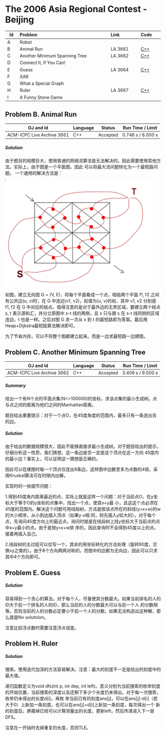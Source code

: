 # The 2006 Asia Regional Contest - Beijing

<table>
<thead>
<th width='40px' align='center'>Id</th>
<th width='500px' align='left'>Problem</th>
<th width='130px' align='left'>Link</th>
<th width='80px' align='left'>Code</th>
</thead>
<tbody>
<tr><td>A</td>   <td>Robot</td>   <td></td>   <td></td>   </tr>
<tr><td>B</td>   <td>Animal Run</td>   <td>LA 3661</td>   <td><a href='la3661.cpp'>C++</a></td>   </tr>
<tr><td>C</td>   <td>Another Minimum Spanning Tree</td>   <td>LA 3662</td>   <td><a href='la3662.cpp'>C++</a></td>   </tr>
<tr><td>D</td>   <td>Connect It, If You Can!</td>   <td></td>   <td></td>   </tr>
<tr><td>E</td>   <td>Guess</td>   <td>LA 3664</td>   <td><a href='la3664.cpp'>C++</a></td>   </tr>
<tr><td>F</td>   <td>XAR</td>   <td></td>   <td></td>   </tr>
<tr><td>G</td>   <td>What a Special Graph</td>   <td></td>   <td></td>   </tr>
<tr><td>H</td>   <td>Ruler</td>   <td>LA 3667</td>   <td><a href='la3667.cpp'>C++</a></td>   </tr>
<tr><td>I</td>   <td>A Funny Stone Game</td>   <td></td>   <td></td>   </tr>
</tbody>
</table>




## Problem B. Animal Run


OJ and Id							| Language	| Status        | Run Time / Limit            |
-----------------------				| --------	| ------------- | -------------               |
ACM-ICPC Live Archive 3661			| C++		| Accepted		| 0.746 s / 6.000 s			  |



##### Solution
由于题目的规模巨大，使用普通的网络流算法是无法解决的。因此需要使用其他方法。实际上，由于图是一个平面图，因此 可以将最大流问题转化为一个最短路问题。 一个通用的解决方法是：

![LA 3661 Image 1](img/la3661_img1.jpg "LA 3661 Image 1")

如图，建立无向图 G = (V, E)，将每个平面看成一个点，相临两个平面 f1, f2 之间有公共边(u, v)时，在 G 中连边(v1, v2)，权值为(u, v)的权，其中 v1, v2 分别是 f1, f2 在 G 中对应的结点。值得注意的是对于最外边的无界区域，要建立两个结点 s, t 表示源和汇，并分立原图中 s-t 线的两侧，且 s 只与跟 s 在 s-t 线同侧的区域连边，t 也是一样。之后对图 G 求一次从 s 到 t 的最短路即为答案。最后用Heap+Dijkstra最短路算法解决即可。 

为了节省内存，可以不将整个图都建立起来。而是一边求最短路一边建图。 


## Problem C. Another Minimum Spanning Tree


OJ and Id							| Language	| Status        | Run Time / Limit            |
-----------------------				| --------	| ------------- | -------------               |
ACM-ICPC Live Archive 3662			| C++		| Accepted		| 3.409 s / 9.000 s			  |


##### Summary
给出一个有N个点的平面点集(N<=100000)的坐标，求该点集的最小生成树。点与点之间的距离为他们之间的Manhattan距离。

题目给出重要提示：对于一个点O，在45度角度的范围内，最多只有一条连出去的边。 
##### Solution
由于给出的数据规模很大，因此不能够直接求最小生成树。对于题目给出的提示，仔细分析这一性质，我们猜想，这一条边是否一定是这个顶点在这一方向 45度内的最小边？事实上，可以证明这一猜想是正确的。

因此可以在建图时每一个顶点仅连出8条边，这样图中边数至多为点数的4倍，采用Kruskal算法可在时限内出解。

实现时的一些细节问题：

1.得到45度角内距离最近的点，实际上就是这样一个问题：对于当前点O，在y坐标大于等于O的y坐标的点集中，找出一个点，使其x+y最 小，且这这个点必须在45度的范围内。解决这个问题可用线段树，方法是按该点所在的斜线(y=x+w)的w的大小顺序，从小到达插入顶点（如果y-x相 同，则先插入y较大的）。对于每个点，先询问45度方向上的最近点，询问时就是在线段树上找y坐标大于当前点的点中x+y最小的点。由于是按y=x+w排 序的，因此查询时不会得到45度以上的点。接着再插入自己。

2.线段树的主过程可以仅写一个，其余的用坐标转化的方法处理（旋转90度，交换xy之类的）。由于8个方向两两对称的，而图中的边都为无向边，因此可以只求其中4个方向即可。 




## Problem E. Guess
##### Solution
容易得到一个贪心的算法。对于每个人，尽量使其分数最大。如果当前排名的人的ID大于前一个排名的人的ID，那么当前的人的分数最大可以与前一个人 的分数相等。否则当前的人的分数必定要小于前一个人的分数。如果无法构造出这种解，那么就是No solutoion。

注意比较浮点数时需要注意浮点误差。 





## Problem H. Ruler

##### Solution
搜索。使用迭代加深的方法容易解决。注意：最大的刻度不一定是给出的刻度中的最大值。

递归函数定义为void dfs(int p, int dep, int left)。意义分别为当前搜索的枚举刻度的开始位置，当前搜索的深度以及还剩下多少个长度仍未得出。对于每一次搜索，枚举仍未得出的长度d[i]，再枚 举当前已有的刻度ans[j]，可以在ans[j]-d[i]（若大于0）上新加一条刻度，也可以在ans[j]+d[i]上新加一条刻度，每次得出一个 新的刻度后，屏蔽掉已经可以计算测量出的长度，更新left，然后传递进入下一层DFS。

注意在一开始时去掉重复的长度，否则TLE。 





